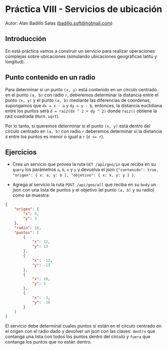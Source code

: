 # Práctica VIII - Servicios de ubicación

Autor: Alan Badillo Salas (badillo.soft@hotmail.com)

## Introducción

En está práctica vamos a construir un servicio para realizar operaciones complejas sobre ubicaciones (simulando ubicaciones geográficas latitu y longitud).

## Punto contenido en un radio

Para determinar si un punto `(x, y)` está contenido en un círculo centrado en el punto `(a, b)` con radio `r`, deberemos determinar la distancia entre el punto `(x, y)` y el punto `(a, b)` mediante las diferencias de coordenas, supongamos que `dx = x - a` y `dy = y - b`, entonces, la distancia euclidiana entre los puntos será `d = raiz(dx ^ 2 + dy ^ 2)` donde `raiz()` obtiene la raiz cuadrada (`Math.sqrt`).

Por lo tanto, si queremos determinar si el punto `(x, y)` está dentro del círculo centrado en `(a, b)` con radio `r` deberemos determinar si la distancia `d` entre los puntos es menor o igual a `r` (`d <= r`).

## Ejercicios

* Crea un servicio que provea la ruta `GET /api/geo/in` que reciba en su `query` los parámetros `a`, `b`, `x` y `y` y devuelva el json `{"contenido": true, "origen": { x: a, y: b }, "objetivo": { x: x, y: y } }`.

* Agrega al servicio la ruta `POST /api/geo/all` que reciba en su `body` un json con una lista de puntos y el objetivo (el punto `(a, b)` y su radio) como se muestra:

~~~json
{
    "origen": {
        "x": 5,
        "y": 3
    },
    "radio": 10,
    "puntos": [
        { 
            "x": 12,
            "y": 13
        },
        { 
            "x": -12,
            "y": -13
        },
        { 
            "x": 10,
            "y": 3
        },
        { 
            "x": -3,
            "y": -10
        }
    ]
}
~~~

El servicio debe determinal cuales puntos si están en el círculo centrado en el origen con el radio dado y devolver un json con las claves: `dentro` que contanga una lista con todos los puntos dentro del círculo y `fuera` que contanga los puntos que no están dentro.